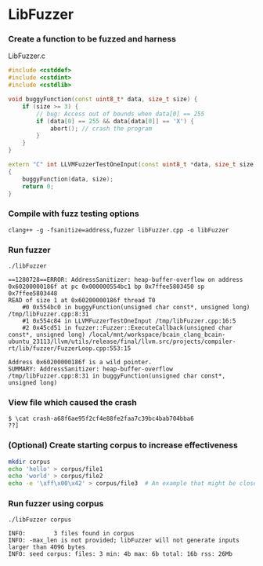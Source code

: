 # LibFuzzer

### Create a function to be fuzzed and harness

LibFuzzer.c
```cpp
#include <cstddef>
#include <cstdint>
#include <cstdlib>

void buggyFunction(const uint8_t* data, size_t size) {
    if (size >= 3) {
        // bug: Access out of bounds when data[0] == 255
        if (data[0] == 255 && data[data[0]] == 'X') {
            abort(); // crash the program
        }
    }
}

extern "C" int LLVMFuzzerTestOneInput(const uint8_t *data, size_t size)
{
    buggyFunction(data, size);
    return 0;
}
```

### Compile with fuzz testing options
`clang++ -g -fsanitize=address,fuzzer libFuzzer.cpp -o libFuzzer`

### Run fuzzer
`./libFuzzer`
```
==1280728==ERROR: AddressSanitizer: heap-buffer-overflow on address 0x60200000186f at pc 0x000000554bc1 bp 0x7ffee5803450 sp 0x7ffee5803448
READ of size 1 at 0x60200000186f thread T0
    #0 0x554bc0 in buggyFunction(unsigned char const*, unsigned long) /tmp/libFuzzer.cpp:8:31
    #1 0x554c84 in LLVMFuzzerTestOneInput /tmp/libFuzzer.cpp:16:5
    #2 0x45cd51 in fuzzer::Fuzzer::ExecuteCallback(unsigned char const*, unsigned long) /local/mnt/workspace/bcain_clang_bcain-ubuntu_23113/llvm/utils/release/final/llvm.src/projects/compiler-rt/lib/fuzzer/FuzzerLoop.cpp:553:15

Address 0x60200000186f is a wild pointer.
SUMMARY: AddressSanitizer: heap-buffer-overflow /tmp/libFuzzer.cpp:8:31 in buggyFunction(unsigned char const*, unsigned long)
```

### View file which caused the crash
```
$ \cat crash-a68f6ae95f2cf4e88fe2faa7c39bc4bab704bba6
??]
```

### (Optional) Create starting corpus to increase effectiveness
```bash
mkdir corpus
echo 'hello' > corpus/file1
echo 'world' > corpus/file2
echo -e '\xff\x00\x42' > corpus/file3  # An example that might be closer to triggering the bug
```

### Run fuzzer using corpus
`./libFuzzer corpus`
```
INFO:        3 files found in corpus
INFO: -max_len is not provided; libFuzzer will not generate inputs larger than 4096 bytes
INFO: seed corpus: files: 3 min: 4b max: 6b total: 16b rss: 26Mb
```
